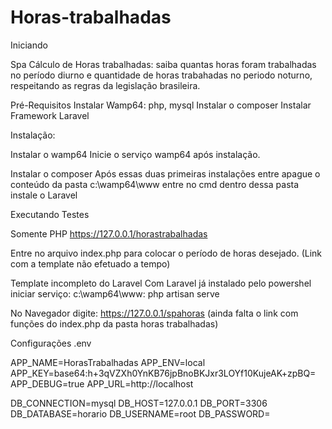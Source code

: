 # Horas-trabalhadas

Iniciando

Spa Cálculo de Horas trabalhadas: saiba quantas horas foram trabalhadas no período diurno e quantidade de horas trabahadas no periodo noturno, respeitando as regras da legislação brasileira.


Pré-Requisitos
Instalar Wamp64: php, mysql 
Instalar o composer
Instalar Framework Laravel 

Instalação:

Instalar o wamp64
Inicie o serviço wamp64 após instalação.

Instalar o composer 
Após essas duas primeiras instalações entre apague o conteúdo da pasta c:\wamp64\www
entre no cmd dentro dessa pasta instale o Laravel

Executando Testes

Somente PHP 
 https://127.0.0.1/horastrabalhadas
 
 Entre no arquivo index.php para colocar o período de horas desejado. (Link com a template não efetuado a tempo)
 
Template incompleto do Laravel 
Com Laravel já instalado pelo powershel iniciar serviço:
c:\wamp64\www: php artisan serve 

No Navegador digite: 
https://127.0.0.1/spahoras (ainda falta o link com funções do index.php da pasta horas trabalhadas) 


Configurações .env

APP_NAME=HorasTrabalhadas
APP_ENV=local
APP_KEY=base64:h+3qVZXh0YnKB76jpBnoBKJxr3LOYf10KujeAK+zpBQ=
APP_DEBUG=true
APP_URL=http://localhost

DB_CONNECTION=mysql
DB_HOST=127.0.0.1
DB_PORT=3306
DB_DATABASE=horario
DB_USERNAME=root
DB_PASSWORD=
